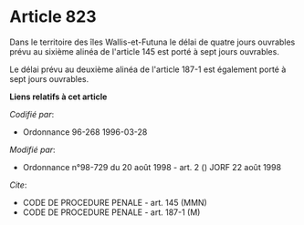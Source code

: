 # Article 823

Dans le territoire des îles Wallis-et-Futuna le délai de quatre jours ouvrables prévu au sixième alinéa de l'article 145 est
porté à sept jours ouvrables.

Le délai prévu au deuxième alinéa de l'article 187-1 est également porté à sept jours ouvrables.

**Liens relatifs à cet article**

_Codifié par_:

  - Ordonnance 96-268 1996-03-28

_Modifié par_:

  - Ordonnance n°98-729 du 20 août 1998 - art. 2 () JORF 22 août 1998

_Cite_:

  - CODE DE PROCEDURE PENALE - art. 145 (MMN)
  - CODE DE PROCEDURE PENALE - art. 187-1 (M)
